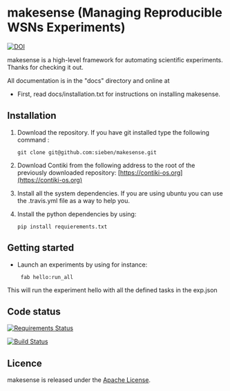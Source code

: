 makesense (Managing Reproducible WSNs Experiments)
==================================================

[![DOI](https://zenodo.org/badge/doi/10.5281/zenodo.15928.svg)](http://dx.doi.org/10.5281/zenodo.15928)

makesense is a high-level framework for automating scientific
experiments. Thanks for checking it out.

All documentation is in the "docs" directory and online at 

- First, read docs/installation.txt for instructions on installing
  makesense.

Installation
------------

1. Download the repository. If you have git installed type the following
   command :
       
       git clone git@github.com:sieben/makesense.git

2. Download Contiki from the following address to the root of the
   previously downloaded repository:
   [https://contiki-os.org](https://contiki-os.org)

3. Install all the system dependencies. If you are using ubuntu you can use the
   .travis.yml file as a way to help you.

4. Install the python dependencies by using:
    
       pip install requierements.txt

Getting started
---------------

- Launch an experiments by using for instance:
    
       fab hello:run_all

This will run the experiment hello with all the defined tasks in the
exp.json

Code status
-----------

[![Requirements Status](https://requires.io/github/sieben/makesense/requirements.png?branch=master)](https://requires.io/github/sieben/makesense/requirements/?branch=master)

[![Build Status](https://secure.travis-ci.org/sieben/makesense.png)](http://travis-ci.org/sieben/makesense)

Licence
-------

makesense is released under the [Apache
License](http://www.opensource.org/licenses/Apache-2.0).

